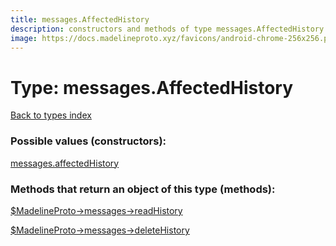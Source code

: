 ```yaml
---
title: messages.AffectedHistory
description: constructors and methods of type messages.AffectedHistory
image: https://docs.madelineproto.xyz/favicons/android-chrome-256x256.png
---
```

# Type: messages.AffectedHistory  
[Back to types index](index.md)



### Possible values (constructors):

[messages.affectedHistory](../constructors/messages.affectedHistory.md)  



### Methods that return an object of this type (methods):

[$MadelineProto->messages->readHistory](../methods/messages.readHistory.md)  

[$MadelineProto->messages->deleteHistory](../methods/messages.deleteHistory.md)  



